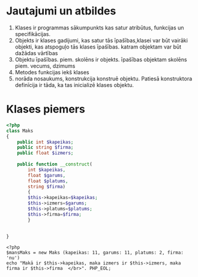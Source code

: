 # Jautajumi un atbildes 
1. Klases ir programmas sākumpunkts kas satur atribūtus, funkcijas un specifikācijas.
2. Objekts ir klases gadijumi, kas satur tās īpašības,klasei var būt vairāki objekti, kas atspoguļo tās klases īpašības. katram objektam var būt dažādas vārtības
3. Objektu īpašības. piem. skolēns ir objekts. īpašības objektam skolēns piem. vecums, dzimums
4. Metodes funkcijas iekš klases 
5. norāda nosaukums, konstrukcija konstruē objektu. Patiesā konstruktora definīcija ir tāda, ka tas inicializē klases objektu.


# Klases piemers
```php
<?php
class Maks
{
    public int $kapeikas;
    public string $firma;
    public float $izmers;
    
    public function __construct(
        int $kapeikas,
        float $garums,
        float $platums,
        string $firma)
        {
        $this->kapeikas=$kapeikas;
        $this->izmers=$garums;
        $this->platums=$platums;
        $this->firma=$firma;
        }
    
    
}

```
```
<?php
$mansMaks = new Maks (kapeikas: 11, garums: 11, platums: 2, firma: 'nu')
echo "Makā ir $this->kapeikas, maka izmers ir $this->izmers, maka firma ir $this->firma  </br>". PHP_EOL;
```